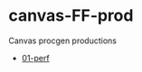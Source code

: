 # canvas-FF-prod

Canvas procgen productions

- [01-perf](https://epgfm.github.io/canvas-FF-prod/01-perf/)


